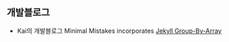 ## 개발블로그

- Kai의 개발블로그
Minimal Mistakes incorporates [Jekyll Group-By-Array](https://github.com/mushishi78/jekyll-group-by-array)
